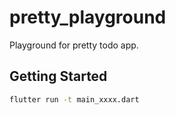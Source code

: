 # pretty_playground

Playground for pretty todo app.

## Getting Started

```bash
flutter run -t main_xxxx.dart
```

